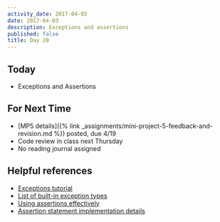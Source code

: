 ```yaml
---
activity_date: 2017-04-03
date: 2017-04-03
description: Exceptions and assertions
published: false
title: Day 20
---
```


## Today

* Exceptions and Assertions

## For Next Time

* [MP5 details]({% link _assignments/mini-project-5-feedback-and-revision.md %}) posted, due 4/19
* Code review in class next Thursday
* No reading journal assigned

## Helpful references

* [Exceptions tutorial](https://docs.python.org/3/tutorial/errors.html)
* [List of built-in exception types](https://docs.python.org/3/library/exceptions.html)
* [Using assertions effectively](https://wiki.python.org/moin/UsingAssertionsEffectively)
* [Assertion statement implementation details](https://docs.python.org/3/reference/simple_stmts.html#the-assert-statement)
